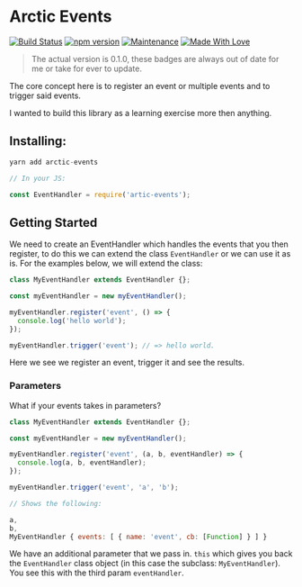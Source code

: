 # Arctic Events

[![Build Status](https://travis-ci.org/AdamKyle/arctic-events.svg?branch=master)](https://travis-ci.org/AdamKyle/arctic-events)
[![npm version](https://badge.fury.io/js/arctic-events.svg)](https://badge.fury.io/js/arctic-events)
[![Maintenance](https://img.shields.io/maintenance/yes/2018.svg)]()
[![Made With Love](https://img.shields.io/badge/Made%20With-Love-green.svg)]()

> The actual version is 0.1.0, these badges are always out of date for me or take for ever to update.

The core concept here is to register an event or multiple events and to trigger said events.

I wanted to build this library as a learning exercise more then anything.

## Installing:

```js
yarn add arctic-events

// In your JS:

const EventHandler = require('artic-events');
```

## Getting Started

We need to create an EventHandler which handles the events that you then register, to do this we can extend the class `EventHandler` or we can use it as is. For the examples below, we will extend the class:

```js
class MyEventHandler extends EventHandler {};

const myEventHandler = new myEventHandler();

myEventHandler.register('event', () => {
  console.log('hello world');
});

myEventHandler.trigger('event'); // => hello world.
```

Here we see we register an event, trigger it and see the results.

### Parameters

What if your events takes in parameters?

```js
class MyEventHandler extends EventHandler {};

const myEventHandler = new myEventHandler();

myEventHandler.register('event', (a, b, eventHandler) => {
  console.log(a, b, eventHandler);
});

myEventHandler.trigger('event', 'a', 'b');

// Shows the following:

a,
b,
MyEventHandler { events: [ { name: 'event', cb: [Function] } ] }
```

We have an additional parameter that we pass in. `this` which gives you back the
`EventHandler` class object (in this case the subclass: `MyEventHandler`). You see this with the third param `eventHandler`.

